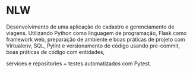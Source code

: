 # NLW

Desenvolvimento de uma aplicação de cadastro e gerenciamento de viagens. Utilizando Python como
linguagem de programação, Flask como framework web, preparação de ambiente e boas práticas de projeto com
Virtualenv, SQL, Pylint e versionamento de código usando pre-commit, boas práticas de código com entidades,

services e repositories + testes automatizados com Pytest.
